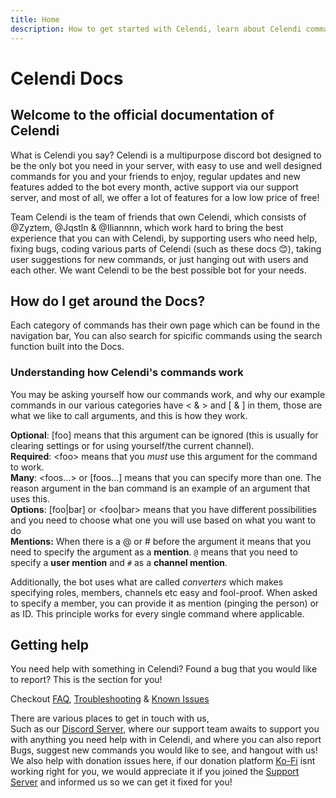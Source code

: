 ```yaml
---
title: Home
description: How to get started with Celendi, learn about Celendi commands and get an overview about the bot!
---
```

# Celendi Docs

## Welcome to the official documentation of Celendi

What is Celendi you say? Celendi is a multipurpose discord bot designed to be the only bot you need in your server, with easy to use and well designed commands for you and your friends to enjoy, regular updates and new features added to the bot every month, active support via our support server, and most of all, we offer a lot of features for a low low price of free!  

Team Celendi is the team of friends that own Celendi, which consists of @Zyztem, @Jqstln & @Iliannnn, which work hard to bring the best experience that you can with Celendi, by supporting users who need help, fixing bugs, coding various parts of Celendi (such as these docs 😊), taking user suggestions for new commands, or just hanging out with users and each other. We want Celendi to be the best possible bot for your needs.

## How do I get around the Docs?

Each category of commands has their own page which can be found in the navigation bar, You can also search for spicific commands using the search function built into the Docs.

### Understanding how Celendi's commands work

You may be asking yourself how our commands work, and why our example commands in our various categories have &lt; & &gt; and [ & ] in them, those are what we like to call arguments, and this is how they work.  

**Optional**: \[foo\] means that this argument can be ignored \(this is usually for clearing settings or for using yourself/the current channel\).  
**Required**: &lt;foo&gt; means that you _must_ use this argument for the command to work.  
**Many**: &lt;foos...&gt; or \[foos...\] means that you can specify more than one. The reason argument in the ban command is an example of an argument that uses this.  
**Options**: \[foo\|bar\] or &lt;foo\|bar&gt; means that you have different possibilities and you need to choose what one you will use based on what you want to do  
**Mentions:** When there is a &#64; or # before the argument it means that you need to specify the argument as a **mention**. `@` means that you need to specify a **user mention** and `#` as a **channel mention**.

Additionally, the bot uses what are called _converters_ which makes specifying roles, members, channels etc easy and fool-proof. When asked to specify a member, you can provide it as mention \(pinging the person\) or as ID. This principle works for every single command where applicable.

## Getting help

You need help with something in Celendi? Found a bug that you would like to report? This is the section for you!

Checkout [FAQ](https://docs.celendi.xyz/troubleshooting/faq), [Troubleshooting](https://docs.celendi.xyz/troubleshooting) & [Known Issues](https://docs.celendi.xyz/troubleshooting/known-issues)

There are various places to get in touch with us,  
Such as our [Discord Server](https://celendi.xyz/support), where our support team awaits to support you with anything you need help with in Celendi, and where you can also report Bugs, suggest new commands you would like to see, and hangout with us! We also help with donation issues here, if our donation platform [Ko-Fi](https://ko-fi.com/celendibot) isnt working right for you, we would appreciate it if you joined the [Support Server](https://celendi.xyz/support) and informed us so we can get it fixed for you!
